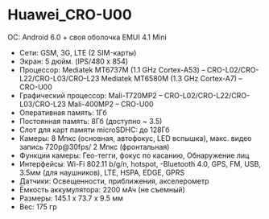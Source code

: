 # Huawei_CRO-U00
 ОС: Android 6.0 + своя оболочка EMUI 4.1 Mini
- Сети: GSM, 3G, LTE (2 SIM-карты)
- Экран: 5 дюйм. (IPS/480 x 854)
- Процессор: Mediatek MT6737М (1.1 GHz Cortex-A53) – CRO-L02/CRO-L22/CRO-L03/CRO-L23
Mediatek MT6580M (1.3 GHz Cortex-A7) – CRO-U00
- Графический процессор: Mali-T720MP2 – CRO-L02/CRO-L22/CRO-L03/CRO-L23
Mali-400MP2 – CRO-U00
- Оперативная память: 1Гб
- Постоянная память: 8Гб (доступно ~ 3.5)
- Слот для карт памяти microSDHC: до 128Гб
- Камеры: 8 Мпкс (основная, автофокус, LED вспышка), макс. видео запись 720p@30fps/ 2 Мпкс (фронтальная)
- Функции камеры: Гео-тегги, фокус по касанию, Обнаружение лиц
- Интерфейсы: Wi-Fi 802.11 b/g/n, hotspot, -Bluetooth 4.0, GPS, FM, USB, 3.5мм (для наушников), LTE, HSPA, EDGE, GPRS
- Датчики: Освещенности, приближения, акселерометр
- Ёмкость аккумулятора: 2200 мАч (не съемный)
- Размеры: 145.1 x 73.7 x 9.5 мм
- Вес: 175 гр
